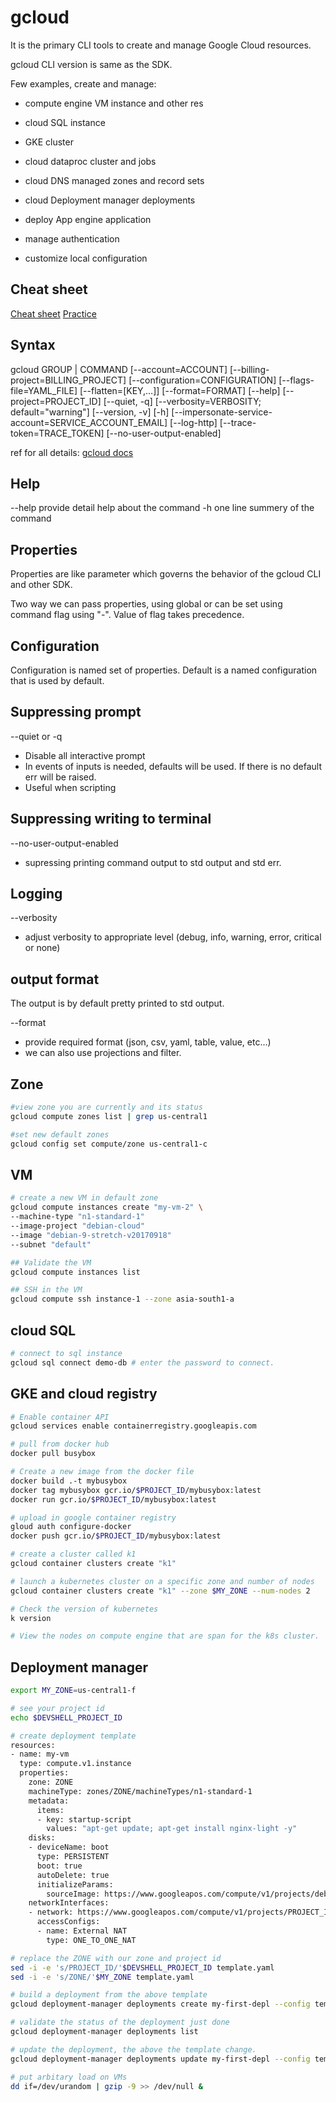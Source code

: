 # gcloud

It is the primary CLI tools to create and manage Google Cloud resources.

gcloud CLI version is same as the SDK.

Few examples, create and manage:

- compute engine VM instance and other res
- cloud SQL instance
- GKE cluster
- cloud dataproc cluster and jobs
- cloud DNS managed zones and record sets
- cloud Deployment manager deployments

- deploy App engine application
- manage authentication
- customize local configuration

## Cheat sheet

[Cheat sheet](https://cloud.google.com/sdk/docs/cheatsheet)
[Practice](https://ssh.cloud.google.com/cloudshell/editor?page=editor&_ga=2.62336426.702647180.1599546622-709608325.1596613385&_gac=1.93400687.1596613385.CjwKCAjwsan5BRAOEiwALzomX4P0FSrVgDyfLlilFkWE5WIykwC79JXGYy8bzTet51qSl_pgH6_K5xoCtrYQAvD_BwE)

## Syntax

gcloud GROUP | COMMAND \[--account=ACCOUNT\] \[--billing-project=BILLING_PROJECT\] \[--configuration=CONFIGURATION\] \[--flags-file=YAML_FILE\] \[--flatten=[KEY,…\]\] \[--format=FORMAT\] \[--help\] \[--project=PROJECT_ID\] \[--quiet, -q\] \[--verbosity=VERBOSITY; default="warning"\] \[--version, -v\] \[-h\] \[--impersonate-service-account=SERVICE_ACCOUNT_EMAIL\] \[--log-http] \[--trace-token=TRACE_TOKEN\] \[--no-user-output-enabled\]

ref for all details: [gcloud docs](https://cloud.google.com/sdk/gcloud/reference)

## Help

--help provide detail help about the command
-h one line summery of the command

## Properties

Properties are like parameter which governs the behavior of the gcloud CLI and other SDK.

Two way we can pass properties, using global or can be set using command flag using "-". Value of flag takes precedence.

## Configuration

Configuration is named set of properties. Default is a named configuration that is used by default.

## Suppressing prompt

--quiet or -q

- Disable all interactive prompt
- In events of inputs is needed, defaults will be used. If there is no default err will be raised.
- Useful when scripting

## Suppressing writing to terminal

--no-user-output-enabled

- supressing printing command output to std output and std err.

## Logging

--verbosity

- adjust verbosity to appropriate level (debug, info, warning, error, critical or none)

## output format

The output is by default pretty printed to std output.

--format

- provide required format (json, csv, yaml, table, value, etc...)
- we can also use projections and filter.

## Zone

```sh
#view zone you are currently and its status
gcloud compute zones list | grep us-central1

#set new default zones
gcloud config set compute/zone us-central1-c
```

## VM

```sh
# create a new VM in default zone
gcloud compute instances create "my-vm-2" \
--machine-type "n1-standard-1"
--image-project "debian-cloud"
--image "debian-9-stretch-v20170918"
--subnet "default"

## Validate the VM
gcloud compute instances list

## SSH in the VM
gcloud compute ssh instance-1 --zone asia-south1-a
```

## cloud SQL

```sh
# connect to sql instance
gcloud sql connect demo-db # enter the password to connect.
```

## GKE and cloud registry

```sh
# Enable container API
gcloud services enable containerregistry.googleapis.com

# pull from docker hub
docker pull busybox

# Create a new image from the docker file
docker build .-t mybusybox
docker tag mybusybox gcr.io/$PROJECT_ID/mybusybox:latest
docker run gcr.io/$PROJECT_ID/mybusybox:latest

# upload in google container registry
gloud auth configure-docker
docker push gcr.io/$PROJECT_ID/mybusybox:latest

# create a cluster called k1
gcloud container clusters create "k1"

# launch a kubernetes cluster on a specific zone and number of nodes
gcloud container clusters create "k1" --zone $MY_ZONE --num-nodes 2

# Check the version of kubernetes
k version

# View the nodes on compute engine that are span for the k8s cluster.
```

## Deployment manager

```sh
export MY_ZONE=us-central1-f

# see your project id
echo $DEVSHELL_PROJECT_ID

# create deployment template
resources:
- name: my-vm
  type: compute.v1.instance
  properties:
    zone: ZONE
    machineType: zones/ZONE/machineTypes/n1-standard-1
    metadata:
      items:
      - key: startup-script
        values: "apt-get update; apt-get install nginx-light -y"
    disks:
    - deviceName: boot
      type: PERSISTENT
      boot: true
      autoDelete: true
      initializeParams:
        sourceImage: https://www.googleapos.com/compute/v1/projects/debian-cloud/global/image/debian-9-streach-v20279$
    networkInterfaces:
    - network: https://www.googleapos.com/compute/v1/projects/PROJECT_ID/global/networks/default
      accessConfigs:
      - name: External NAT
        type: ONE_TO_ONE_NAT

# replace the ZONE with our zone and project id
sed -i -e 's/PROJECT_ID/'$DEVSHELL_PROJECT_ID template.yaml
sed -i -e 's/ZONE/'$MY_ZONE template.yaml

# build a deployment from the above template
gcloud deployment-manager deployments create my-first-depl --config template.yaml

# validate the status of the deployment just done
gcloud deployment-manager deployments list

# update the deployment, the above the template change.
gcloud deployment-manager deployments update my-first-depl --config template.yaml

# put arbitary load on VMs
dd if=/dev/urandom | gzip -9 >> /dev/null &
```
